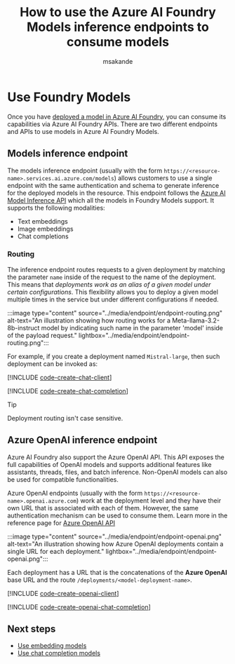 ﻿---
title: How to use the Azure AI Foundry Models inference endpoints to consume models
titleSuffix: Azure AI Foundry
description: Learn how to use the Azure AI Foundry Models inference endpoint to consume models
author: msakande
reviewer: santiagxf
ms.service: azure-ai-model-inference
ms.topic: how-to
ms.date: 05/19/2025
ms.author: mopeakande
ms.reviewer: fasantia
---

# Use Foundry Models

Once you have [deployed a model in Azure AI Foundry](../../model-inference/how-to/create-model-deployments.md), you can consume its capabilities via Azure AI Foundry APIs. There are two different endpoints and APIs to use models in Azure AI Foundry Models.

## Models inference endpoint

The models inference endpoint (usually with the form `https://<resource-name>.services.ai.azure.com/models`) allows customers to use a single endpoint with the same authentication and schema to generate inference for the deployed models in the resource. This endpoint follows the [Azure AI Model Inference API](../../model-inference/reference/reference-model-inference-api.md) which all the models in Foundry Models support. It supports the following modalities:

* Text embeddings
* Image embeddings
* Chat completions

### Routing

The inference endpoint routes requests to a given deployment by matching the parameter `name` inside of the request to the name of the deployment. This means that *deployments work as an alias of a given model under certain configurations*. This flexibility allows you to deploy a given model multiple times in the service but under different configurations if needed.

:::image type="content" source="../media/endpoint/endpoint-routing.png" alt-text="An illustration showing how routing works for a Meta-llama-3.2-8b-instruct model by indicating such name in the parameter 'model' inside of the payload request." lightbox="../media/endpoint/endpoint-routing.png":::

For example, if you create a deployment named `Mistral-large`, then such deployment can be invoked as:

[!INCLUDE [code-create-chat-client](../../foundry-models/includes/code-create-chat-client.md)]

[!INCLUDE [code-create-chat-completion](../../foundry-models/includes/code-create-chat-completion.md)]

> [!TIP]
> Deployment routing isn't case sensitive.


## Azure OpenAI inference endpoint

Azure AI Foundry also support the Azure OpenAI API. This API exposes the full capabilities of OpenAI models and supports additional features like assistants, threads, files, and batch inference. Non-OpenAI models can also be used for compatible functionalities.

Azure OpenAI endpoints (usually with the form `https://<resource-name>.openai.azure.com`) work at the deployment level and they have their own URL that is associated with each of them. However, the same authentication mechanism can be used to consume them. Learn more in the reference page for [Azure OpenAI API](../../openai/reference.md)

:::image type="content" source="../media/endpoint/endpoint-openai.png" alt-text="An illustration showing how Azure OpenAI deployments contain a single URL for each deployment." lightbox="../media/endpoint/endpoint-openai.png":::

Each deployment has a URL that is the concatenations of the **Azure OpenAI** base URL and the route `/deployments/<model-deployment-name>`.

[!INCLUDE [code-create-openai-client](../../foundry-models/includes/code-create-openai-client.md)]

[!INCLUDE [code-create-openai-chat-completion](../../foundry-models/includes/code-create-openai-chat-completion.md)]


## Next steps

* [Use embedding models](../../model-inference/how-to/use-embeddings.md)
* [Use chat completion models](../../model-inference/how-to/use-chat-completions.md)
